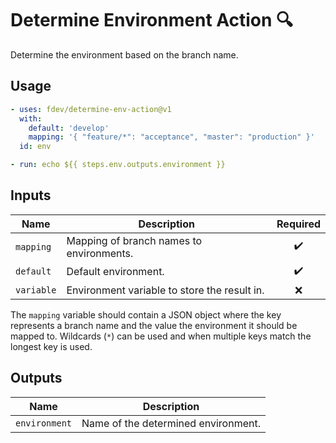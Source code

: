 # Determine Environment Action :mag:

Determine the environment based on the branch name.

## Usage

```yaml
- uses: fdev/determine-env-action@v1
  with:
    default: 'develop'
    mapping: '{ "feature/*": "acceptance", "master": "production" }'
  id: env

- run: echo ${{ steps.env.outputs.environment }}
```

## Inputs

| Name       | Description                                  |      Required      |
|------------|----------------------------------------------|:------------------:|
| `mapping`  | Mapping of branch names to environments.     | :heavy_check_mark: |
| `default`  | Default environment.                         | :heavy_check_mark: |
| `variable` | Environment variable to store the result in. |        :x:         |

The `mapping` variable should contain a JSON object where the key represents a branch name and the value the environment it should be mapped to. Wildcards (`*`) can be used and when multiple keys match the longest key is used.

## Outputs

| Name          | Description                         |
|---------------|-------------------------------------|
| `environment` | Name of the determined environment. |
